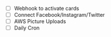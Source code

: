 - [ ] Webhook to activate cards
- [ ] Connect Facebook/Instagram/Twitter
- [ ] AWS Picture Uploads
- [ ] Daily Cron
